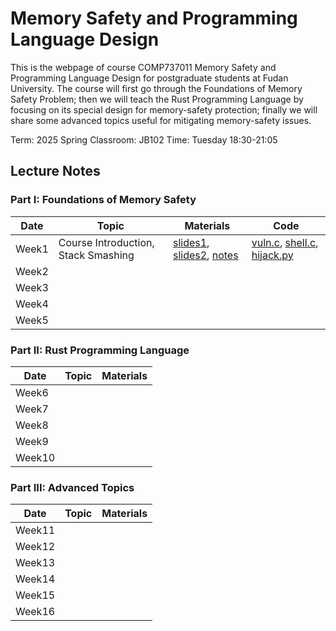 # Memory Safety and Programming Language Design
This is the webpage of course COMP737011 Memory Safety and Programming Language Design for postgraduate students at Fudan University. The course will first go through the Foundations of Memory Safety Problem; then we will teach the Rust Programming Language by focusing on its special design for memory-safety protection; finally we will share some advanced topics useful for mitigating memory-safety issues.

Term: 2025 Spring
Classroom: JB102
Time: Tuesday 18:30-21:05

## Lecture Notes
### Part I: Foundations of Memory Safety 

| Date | Topic | Materials | Code |
|---|---|---|---|
| Week1 | Course Introduction, Stack Smashing | [slides1](slides/l0-intro.pdf), [slides2](slides/L1-stacksmash.pdf), [notes](notes/l1-stacksmash.md) | [vuln.c](code/l1-vuln.c), [shell.c](code/l1-shell.c), [hijack.py](code/l1-hijack.py) |
| Week2 | | | |
| Week3 | | | | 
| Week4 | | | |
| Week5 | | | |

### Part II: Rust Programming Language 
| Date | Topic | Materials  |
|---|---|---|
| Week6 | | | 
| Week7 | | | 
| Week8 | | | 
| Week9 | | | 
| Week10 | | | 

### Part III: Advanced Topics
| Date | Topic | Materials  |
|---|---|---|
| Week11 |  |  |
| Week12 |  |  | 
| Week13 |  |  | 
| Week14 |  |  | 
| Week15 |  |  |
| Week16 |  |  |